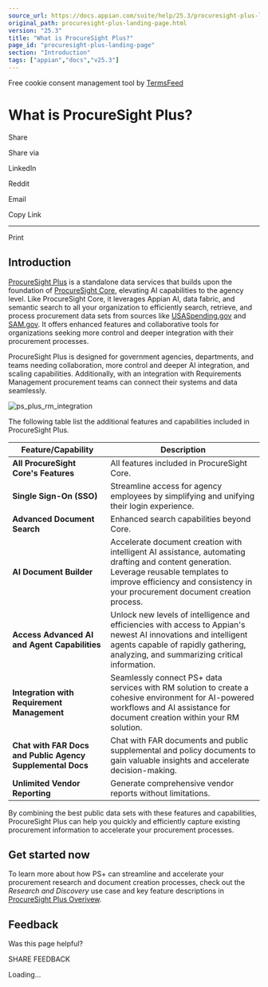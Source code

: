 ```yaml
---
source_url: https://docs.appian.com/suite/help/25.3/procuresight-plus-landing-page.html
original_path: procuresight-plus-landing-page.html
version: "25.3"
title: "What is ProcureSight Plus?"
page_id: "procuresight-plus-landing-page"
section: "Introduction"
tags: ["appian","docs","v25.3"]
---
```



Free cookie consent management tool by [TermsFeed](https://www.termsfeed.com/)

# What is ProcureSight Plus?

Share

Share via

LinkedIn

Reddit

Email

Copy Link

* * *

Print

## Introduction

[ProcureSight Plus](https://procuresight.com) is a standalone data services that builds upon the foundation of [ProcureSight Core](procuresight-core-landing-page.html), elevating AI capabilities to the agency level. Like ProcureSight Core, it leverages Appian AI, data fabric, and semantic search to all your organization to efficiently search, retrieve, and process procurement data sets from sources like [USASpending.gov](https://www.usaspending.gov) and [SAM.gov](https://www.SAM.gov). It offers enhanced features and collaborative tools for organizations seeking more control and deeper integration with their procurement processes.

ProcureSight Plus is designed for government agencies, departments, and teams needing collaboration, more control and deeper AI integration, and scaling capabilities. Additionally, with an integration with Requirements Management procurement teams can connect their systems and data seamlessly.

![ps_plus_rm_integration](images/procuresight-plus/ps_plus_rm_integration.png)

The following table list the additional features and capabilities included in ProcureSight Plus.

| Feature/Capability | Description |
| --- | --- |
| **All ProcureSight Core's Features** | All features included in ProcureSight Core. |
| **Single Sign-On (SSO)** | Streamline access for agency employees by simplifying and unifying their login experience. |
| **Advanced Document Search** | Enhanced search capabilities beyond Core. |
| **AI Document Builder** | Accelerate document creation with intelligent AI assistance, automating drafting and content generation. Leverage reusable templates to improve efficiency and consistency in your procurement document creation process. |
| **Access Advanced AI and Agent Capabilities** | Unlock new levels of intelligence and efficiencies with access to Appian's newest AI innovations and intelligent agents capable of rapidly gathering, analyzing, and summarizing critical information. |
| **Integration with Requirement Management** | Seamlessly connect PS+ data services with RM solution to create a cohesive environment for AI-powered workflows and AI assistance for document creation within your RM solution. |
| **Chat with FAR Docs and Public Agency Supplemental Docs** | Chat with FAR documents and public supplemental and policy documents to gain valuable insights and accelerate decision-making. |
| **Unlimited Vendor Reporting** | Generate comprehensive vendor reports without limitations. |

By combining the best public data sets with these features and capabilities, ProcureSight Plus can help you quickly and efficiently capture existing procurement information to accelerate your procurement processes.

## Get started now

To learn more about how PS+ can streamline and accelerate your procurement research and document creation processes, check out the _Research and Discovery_ use case and key feature descriptions in [ProcureSight Plus Overivew](procuresight-plus-overview.html).

## Feedback

Was this page helpful?

SHARE FEEDBACK

Loading...
